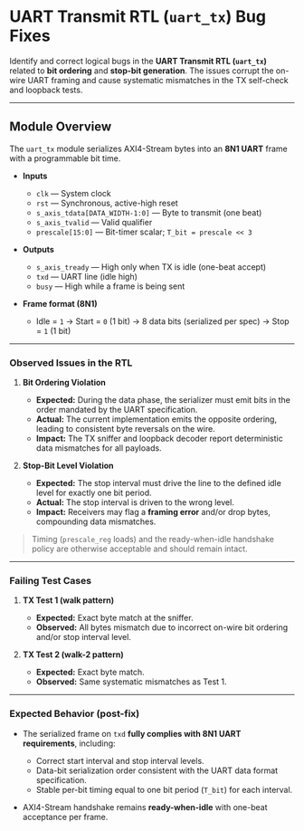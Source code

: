 # UART Transmit RTL (`uart_tx`) Bug Fixes

Identify and correct logical bugs in the **UART Transmit RTL (`uart_tx`)** related to **bit ordering** and **stop-bit generation**. The issues corrupt the on-wire UART framing and cause systematic mismatches in the TX self-check and loopback tests.

---

## **Module Overview**

The `uart_tx` module serializes AXI4-Stream bytes into an **8N1 UART** frame with a programmable bit time.

* **Inputs**

  * `clk` — System clock
  * `rst` — Synchronous, active-high reset
  * `s_axis_tdata[DATA_WIDTH-1:0]` — Byte to transmit (one beat)
  * `s_axis_tvalid` — Valid qualifier
  * `prescale[15:0]` — Bit-timer scalar; `T_bit = prescale << 3`

* **Outputs**

  * `s_axis_tready` — High only when TX is idle (one-beat accept)
  * `txd` — UART line (idle high)
  * `busy` — High while a frame is being sent

* **Frame format (8N1)**

  * Idle = `1` → Start = `0` (1 bit) → 8 data bits (serialized per spec) → Stop = `1` (1 bit)

---

### **Observed Issues in the RTL**

1. **Bit Ordering Violation**

   * **Expected:** During the data phase, the serializer must emit bits in the order mandated by the UART specification.
   * **Actual:** The current implementation emits the opposite ordering, leading to consistent byte reversals on the wire.
   * **Impact:** The TX sniffer and loopback decoder report deterministic data mismatches for all payloads.

2. **Stop-Bit Level Violation**

   * **Expected:** The stop interval must drive the line to the defined idle level for exactly one bit period.
   * **Actual:** The stop interval is driven to the wrong level.
   * **Impact:** Receivers may flag a **framing error** and/or drop bytes, compounding data mismatches.

> Timing (`prescale_reg` loads) and the ready-when-idle handshake policy are otherwise acceptable and should remain intact.

---

### **Failing Test Cases**

1. **TX Test 1 (walk pattern)**

   * **Expected:** Exact byte match at the sniffer.
   * **Observed:** All bytes mismatch due to incorrect on-wire bit ordering and/or stop interval level.

2. **TX Test 2 (walk-2 pattern)**

   * **Expected:** Exact byte match.
   * **Observed:** Same systematic mismatches as Test 1.

---

### **Expected Behavior (post-fix)**

* The serialized frame on `txd` **fully complies with 8N1 UART requirements**, including:

  * Correct start interval and stop interval levels.
  * Data-bit serialization order consistent with the UART data format specification.
  * Stable per-bit timing equal to one bit period (`T_bit`) for each interval.
* AXI4-Stream handshake remains **ready-when-idle** with one-beat acceptance per frame.
